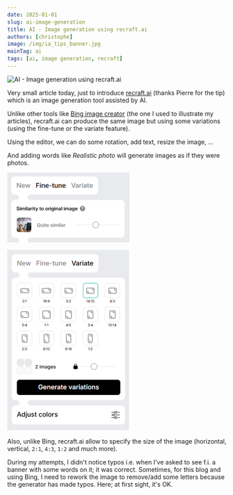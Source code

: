 ```yaml
---
date: 2025-01-01
slug: ai-image-generation
title: AI - Image generation using recraft.ai
authors: [christophe]
image: /img/ia_tips_banner.jpg
mainTag: ai
tags: [ai, image generation, recraft]
---
```

![AI - Image generation using recraft.ai](/img/ia_tips_banner.jpg)

Very small article today, just to introduce [recraft.ai](https://www.recraft.ai/) (thanks Pierre for the tip) which is an image generation tool assisted by AI.

Unlike other tools like [Bing image creator](https://www.bing.com/images/create) (the one I used to illustrate my articles), recraft.ai can produce the same image but using some variations (using the fine-tune or the variate feature).

Using the editor, we can do some rotation, add text, resize the image, ...

And adding words like *Realistic photo* will generate images as if they were photos.

<!-- truncate -->

![Fine-tune](./images/fine-tune.png)

![Variate](./images/variate.png)

Also, unlike Bing, recraft.ai allow to specify the size of the image (horizontal, vertical, `2:1`, `4:3`, `1:2` and much more).

During my attempts, I didn't notice typos i.e. when I've asked to see f.i. a banner with some words on it; it was correct. Sometimes, for this blog and using Bing, I need to rework the image to remove/add some letters because the generator has made typos. Here; at first sight, it's OK.

